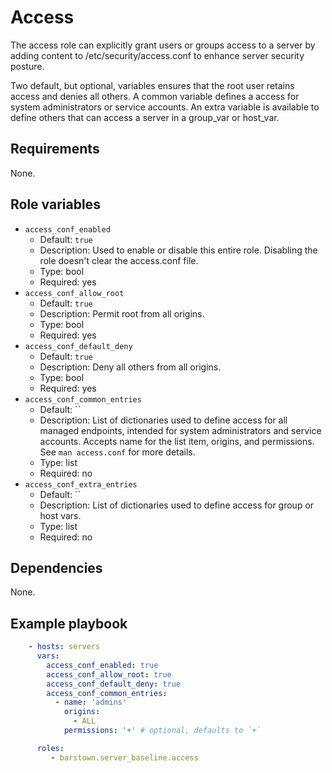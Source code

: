 Access
======

The access role can explicitly grant users or groups access to a server by
adding content to /etc/security/access.conf to enhance server security posture.

Two default, but optional, variables ensures that the root user retains access
and denies all others. A common variable defines a access for system
administrators or service accounts. An extra variable is available to
define others that can access a server in a group_var or host_var.

Requirements
------------

None.

Role variables
--------------

- `access_conf_enabled`
  - Default: `true`
  - Description: Used to enable or disable this entire role. Disabling the role
    doesn't clear the access.conf file.
  - Type: bool
  - Required: yes
- `access_conf_allow_root`
  - Default: `true`
  - Description: Permit root from all origins.
  - Type: bool
  - Required: yes
- `access_conf_default_deny`
  - Default: `true`
  - Description: Deny all others from all origins.
  - Type: bool
  - Required: yes
- `access_conf_common_entries`
  - Default: ``
  - Description: List of dictionaries used to define access for all managed
    endpoints, intended for system administrators and service accounts. Accepts
    name for the list item, origins, and permissions. See `man access.conf` for
    more details.
  - Type: list
  - Required: no
- `access_conf_extra_entries`
  - Default: ``
  - Description: List of dictionaries used to define access for group or host
    vars.
  - Type: list
  - Required: no

Dependencies
------------

None.

Example playbook
----------------

```yml
    - hosts: servers
      vars:
        access_conf_enabled: true
        access_conf_allow_root: true
        access_conf_default_deny: true
        access_conf_common_entries:
          - name: 'admins'
            origins:
              - ALL
            permissions: '+' # optional, defaults to `+`

      roles:
         - barstown.server_baseline.access
```
